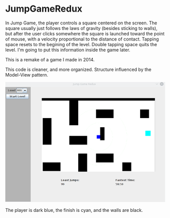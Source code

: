# JumpGameRedux

In Jump Game, the player controls a square centered on the screen. The square usually just follows the laws of gravity (besides sticking to walls), but after the user clicks somewhere the square is launched toward the point of mouse, with a velocity proportional to the distance of contact. Tapping space resets to the begining of the level. Double tapping space quits the level. I'm going to put this information inside the game later.

This is a remake of a game I made in 2014.

This code is cleaner, and more organized. Structure influenced by the Model-View pattern.


![Raw ingame footage of player jumping](res/screenshots/jumpgame.gif)

The player is dark blue, the finish is cyan, and the walls are black.
